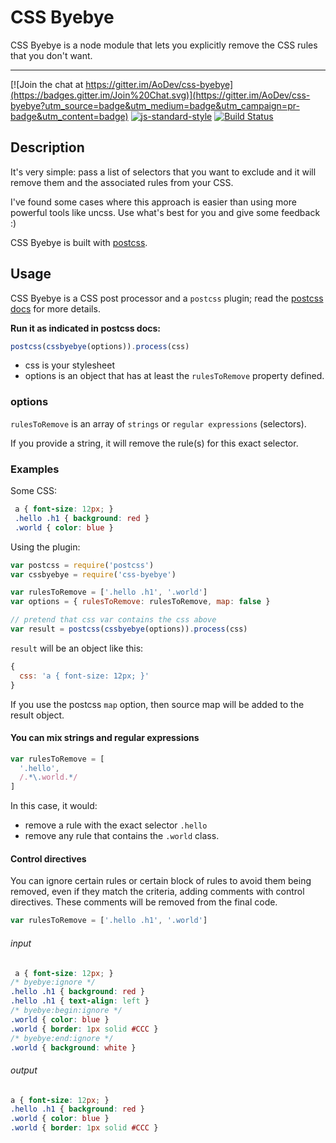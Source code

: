 CSS Byebye
===========

CSS Byebye is a node module that lets you explicitly remove the CSS rules that you don't want.

---------

[![Join the chat at https://gitter.im/AoDev/css-byebye](https://badges.gitter.im/Join%20Chat.svg)](https://gitter.im/AoDev/css-byebye?utm_source=badge&utm_medium=badge&utm_campaign=pr-badge&utm_content=badge)
[![js-standard-style](https://img.shields.io/badge/code%20style-standard-brightgreen.svg?style=flat)](https://github.com/feross/standard)
[![Build Status](https://app.travis-ci.com/AoDev/css-byebye.svg?branch=master)](https://app.travis-ci.com/AoDev/css-byebye)

Description
------------

It's very simple: pass a list of selectors that you want to exclude and it will remove them and the associated rules from your CSS.

I've found some cases where this approach is easier than using more powerful tools like uncss.
Use what's best for you and give some feedback :)

CSS Byebye is built with [postcss](https://github.com/postcss/postcss).


Usage
------

CSS Byebye is a CSS post processor and a `postcss` plugin;
read the [postcss docs](https://github.com/postcss/postcss/blob/master/docs/api.md) for more details.

**Run it as indicated in postcss docs:**

```js
postcss(cssbyebye(options)).process(css)
```

* css is your stylesheet
* options is an object that has at least the `rulesToRemove` property defined.


### options

`rulesToRemove` is an array of `strings` or `regular expressions` (selectors).

If you provide a string, it will remove the rule(s) for this exact selector.


### Examples ###

Some CSS:

```css
 a { font-size: 12px; }
 .hello .h1 { background: red }
 .world { color: blue }
```

Using the plugin:

```js
var postcss = require('postcss')
var cssbyebye = require('css-byebye')

var rulesToRemove = ['.hello .h1', '.world']
var options = { rulesToRemove: rulesToRemove, map: false }

// pretend that css var contains the css above
var result = postcss(cssbyebye(options)).process(css)
```

`result` will be an object like this:

```js
{
  css: 'a { font-size: 12px; }'
}
```

If you use the postcss `map` option, then source map will be added to the result object.


#### You can mix strings and regular expressions

```js
var rulesToRemove = [
  '.hello',
  /.*\.world.*/
]
```

In this case, it would:
* remove a rule with the exact selector `.hello`
* remove any rule that contains the `.world` class.

#### Control directives

You can ignore certain rules or certain block of rules to avoid them being removed, even if they match the criteria, adding comments with control directives. These comments will be removed from the final code.

```javascript
var rulesToRemove = ['.hello .h1', '.world']
```

###### input

```css
 a { font-size: 12px; }
/* byebye:ignore */
.hello .h1 { background: red }
.hello .h1 { text-align: left }
/* byebye:begin:ignore */
.world { color: blue }
.world { border: 1px solid #CCC }
/* byebye:end:ignore */
.world { background: white }
```

###### output

```css
a { font-size: 12px; }
.hello .h1 { background: red }
.world { color: blue }
.world { border: 1px solid #CCC }
```

